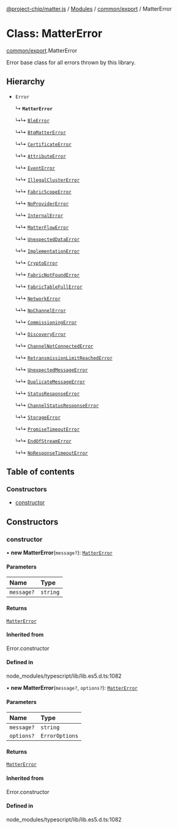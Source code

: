 [@project-chip/matter.js](../README.md) / [Modules](../modules.md) / [common/export](../modules/common_export.md) / MatterError

# Class: MatterError

[common/export](../modules/common_export.md).MatterError

Error base class for all errors thrown by this library.

## Hierarchy

- `Error`

  ↳ **`MatterError`**

  ↳↳ [`BleError`](ble_export.BleError.md)

  ↳↳ [`BtpMatterError`](ble_export.BtpMatterError.md)

  ↳↳ [`CertificateError`](certificate_export.CertificateError.md)

  ↳↳ [`AttributeError`](cluster_export.AttributeError.md)

  ↳↳ [`EventError`](cluster_export.EventError.md)

  ↳↳ [`IllegalClusterError`](cluster_export.IllegalClusterError.md)

  ↳↳ [`FabricScopeError`](cluster_export.FabricScopeError.md)

  ↳↳ [`NoProviderError`](common_export.NoProviderError.md)

  ↳↳ [`InternalError`](common_export.InternalError.md)

  ↳↳ [`MatterFlowError`](common_export.MatterFlowError.md)

  ↳↳ [`UnexpectedDataError`](common_export.UnexpectedDataError.md)

  ↳↳ [`ImplementationError`](common_export.ImplementationError.md)

  ↳↳ [`CryptoError`](crypto_export.CryptoError.md)

  ↳↳ [`FabricNotFoundError`](fabric_export.FabricNotFoundError.md)

  ↳↳ [`FabricTableFullError`](fabric_export.FabricTableFullError.md)

  ↳↳ [`NetworkError`](net_export.NetworkError.md)

  ↳↳ [`NoChannelError`](protocol_export.NoChannelError.md)

  ↳↳ [`CommissioningError`](protocol_export.CommissioningError.md)

  ↳↳ [`DiscoveryError`](protocol_export.DiscoveryError.md)

  ↳↳ [`ChannelNotConnectedError`](protocol_export.ChannelNotConnectedError.md)

  ↳↳ [`RetransmissionLimitReachedError`](protocol_export.RetransmissionLimitReachedError.md)

  ↳↳ [`UnexpectedMessageError`](protocol_export.UnexpectedMessageError.md)

  ↳↳ [`DuplicateMessageError`](protocol_export.DuplicateMessageError.md)

  ↳↳ [`StatusResponseError`](protocol_interaction_export.StatusResponseError.md)

  ↳↳ [`ChannelStatusResponseError`](protocol_securechannel_export.ChannelStatusResponseError.md)

  ↳↳ [`StorageError`](storage_export.StorageError.md)

  ↳↳ [`PromiseTimeoutError`](util_export.PromiseTimeoutError.md)

  ↳↳ [`EndOfStreamError`](util_export.EndOfStreamError.md)

  ↳↳ [`NoResponseTimeoutError`](util_export.NoResponseTimeoutError.md)

## Table of contents

### Constructors

- [constructor](common_export.MatterError.md#constructor)

## Constructors

### constructor

• **new MatterError**(`message?`): [`MatterError`](common_export.MatterError.md)

#### Parameters

| Name | Type |
| :------ | :------ |
| `message?` | `string` |

#### Returns

[`MatterError`](common_export.MatterError.md)

#### Inherited from

Error.constructor

#### Defined in

node_modules/typescript/lib/lib.es5.d.ts:1082

• **new MatterError**(`message?`, `options?`): [`MatterError`](common_export.MatterError.md)

#### Parameters

| Name | Type |
| :------ | :------ |
| `message?` | `string` |
| `options?` | `ErrorOptions` |

#### Returns

[`MatterError`](common_export.MatterError.md)

#### Inherited from

Error.constructor

#### Defined in

node_modules/typescript/lib/lib.es5.d.ts:1082
